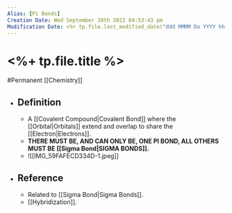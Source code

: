```yaml
---
Alias: [Pi Bonds]
Creation Date: Wed September 28th 2022 04:53:43 pm 
Modification Date: <%+ tp.file.last_modified_date("ddd MMMM Do YYYY hh:mm:ss a") %>
---
```

# <%+ tp.file.title %>
#Permanent [[Chemistry]]

- ## Definition
	- A [[Covalent Compound|Covalent Bond]] where the [[Orbital|Orbitals]] extend and overlap to share the [[Electron|Electrons]].
	- **THERE MUST BE, AND CAN ONLY BE, ONE PI BOND, ALL OTHERS MUST BE [[Sigma Bond|SIGMA BONDS]].**
	- ![[IMG_59FAFECD334D-1.jpeg]]
- ## Reference
	- Related to [[Sigma Bond|Sigma Bonds]].
	- [[Hybridization]].